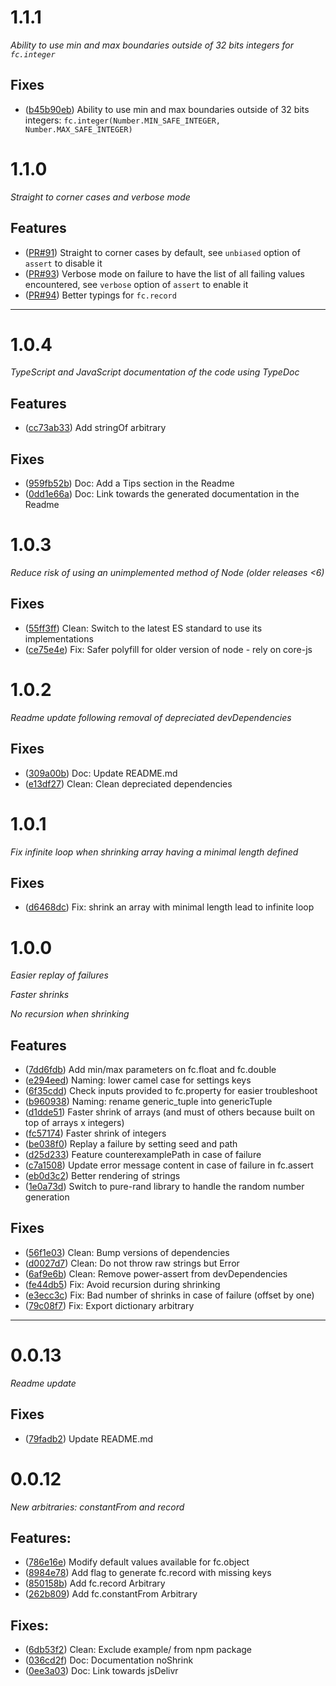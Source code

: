 # 1.1.1

_Ability to use min and max boundaries outside of 32 bits integers for `fc.integer`_

## Fixes

- ([b45b90eb](/commit/b45b90eb)) Ability to use min and max boundaries outside of 32 bits integers: `fc.integer(Number.MIN_SAFE_INTEGER, Number.MAX_SAFE_INTEGER)`

# 1.1.0

_Straight to corner cases and verbose mode_

## Features

- ([PR#91](/pull/91)) Straight to corner cases by default, see `unbiased` option of `assert` to disable it
- ([PR#93](/pull/93)) Verbose mode on failure to have the list of all failing values encountered, see `verbose` option of `assert` to enable it
- ([PR#94](/pull/94)) Better typings for `fc.record`

---

# 1.0.4

_TypeScript and JavaScript documentation of the code using TypeDoc_

## Features

- ([cc73ab33](/commit/cc73ab33)) Add stringOf arbitrary

## Fixes

- ([959fb52b](/commit/959fb52b)) Doc: Add a Tips section in the Readme
- ([0dd1e66a](/commit/0dd1e66a)) Doc: Link towards the generated documentation in the Readme

# 1.0.3

_Reduce risk of using an unimplemented method of Node (older releases <6)_

## Fixes

- ([55ff3ff](/commit/55ff3ff)) Clean: Switch to the latest ES standard to use its implementations
- ([ce75e4e](/commit/ce75e4e)) Fix: Safer polyfill for older version of node - rely on core-js

# 1.0.2

_Readme update following removal of depreciated devDependencies_

## Fixes

- ([309a00b](/commit/309a00b)) Doc: Update README.md
- ([e13df27](/commit/e13df27)) Clean: Clean depreciated dependencies

# 1.0.1

_Fix infinite loop when shrinking array having a minimal length defined_

## Fixes

- ([d6468dc](/commit/d6468dc)) Fix: shrink an array with minimal length lead to infinite loop

# 1.0.0

_Easier replay of failures_

_Faster shrinks_

_No recursion when shrinking_

## Features

- ([7dd6fdb](/commit/7dd6fdb)) Add min/max parameters on fc.float and fc.double
- ([e294eed](/commit/e294eed)) Naming: lower camel case for settings keys
- ([6f35cdd](/commit/6f35cdd)) Check inputs provided to fc.property for easier troubleshoot
- ([b960938](/commit/b960938)) Naming: rename generic_tuple into genericTuple
- ([d1dde51](/commit/d1dde51)) Faster shrink of arrays (and must of others because built on top of arrays x integers)
- ([fc57174](/commit/fc57174)) Faster shrink of integers
- ([be038f0](/commit/be038f0)) Replay a failure by setting seed and path
- ([d25d233](/commit/d25d233)) Feature counterexamplePath in case of failure
- ([c7a1508](/commit/c7a1508)) Update error message content in case of failure in fc.assert
- ([eb0d3c2](/commit/eb0d3c2)) Better rendering of strings
- ([1e0a73d](/commit/1e0a73d)) Switch to pure-rand library to handle the random number generation

## Fixes

- ([56f1e03](/commit/56f1e03)) Clean: Bump versions of dependencies
- ([d0027d7](/commit/d0027d7)) Clean: Do not throw raw strings but Error
- ([6af9e6b](/commit/6af9e6b)) Clean: Remove power-assert from devDependencies
- ([fe44db5](/commit/fe44db5)) Fix: Avoid recursion during shrinking
- ([e3ecc3c](/commit/e3ecc3c)) Fix: Bad number of shrinks in case of failure (offset by one)
- ([79c08f7](/commit/79c08f7)) Fix: Export dictionary arbitrary

---

# 0.0.13

_Readme update_

## Fixes

- ([79fadb2](/commit/79fadb2)) Update README.md

# 0.0.12

_New arbitraries: constantFrom and record_

## Features:

- ([786e16e](/commit/786e16e)) Modify default values available for fc.object
- ([8984e78](/commit/8984e78)) Add flag to generate fc.record with missing keys
- ([850158b](/commit/850158b)) Add fc.record Arbitrary
- ([262b809](/commit/262b809)) Add fc.constantFrom Arbitrary

## Fixes:

- ([6db53f2](/commit/6db53f2)) Clean: Exclude example/ from npm package
- ([036cd2f](/commit/036cd2f)) Doc: Documentation noShrink
- ([0ee3a03](/commit/0ee3a03)) Doc: Link towards jsDelivr
